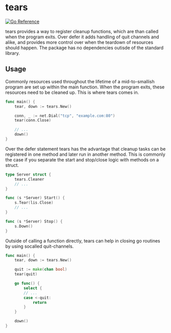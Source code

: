 # tears

[![Go Reference](https://pkg.go.dev/badge/github.com/mariuswilms/tears.svg)](https://pkg.go.dev/github.com/mariuswilms/tears)

tears provides a way to register cleanup functions, which are than called when the program exits. Over defer it adds
handling of quit channels and alike, and provides more control over when the teardown of resources should happen. The package
has no dependencies outisde of the standard library.

## Usage

Commonly resources used throughout the lifetime of a mid-to-smallish program are set up within the main function. 
When the program exits, these resources need to be cleaned up. This is where tears comes in.

```go 
func main() {
    tear, down := tears.New()

    conn, _ := net.Dial("tcp", "example.com:80")
    tear(conn.Close)

    // ...
    down()
}
```

Over the defer statement tears has the advantage that cleanup tasks can be
registered in one method and later run in another method. This is commonly the
case if you separate the start and stop/close logic with methods on a struct.

```go
type Server struct {
    tears.Cleaner
    // ...
}

func (s *Server) Start() {
    s.Tear(lis.Close)
    // ...
}

func (s *Server) Stop() {
    s.Down()
}
```

Outside of calling a function directly, tears can help in 
closing go routines by using socalled quit-channels.

```go
func main() {
    tear, down := tears.New()

    quit := make(chan bool)
    tear(quit)

    go func() {
        select {
        // ...
        case <-quit:
            return
        }
    }

    down()
}
```
